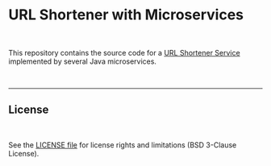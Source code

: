 # URL Shortener with Microservices #

<br>

This repository contains the source code for a [URL Shortener Service](https://en.wikipedia.org/wiki/URL_shortening) 
implemented by several Java microservices.

<br>

----

## License ##

<br>

See the [LICENSE file](LICENSE.md) for license rights and limitations (BSD 3-Clause License).

<br>